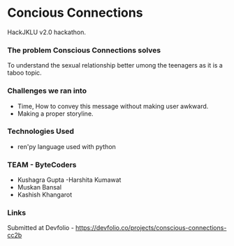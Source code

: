 # Concious Connections

HackJKLU v2.0 hackathon.

### The problem Conscious Connections solves
To understand the sexual relationship better umong the teenagers as it is a taboo topic.

### Challenges we ran into
- Time, How to convey this message without making user awkward.
- Making a proper storyline.

### Technologies Used
- ren'py language used with python

### TEAM - ByteCoders

- Kushagra Gupta
 -Harshita Kumawat 
- Muskan Bansal
- Kashish Khangarot

### Links

Submitted at Devfolio - https://devfolio.co/projects/conscious-connections-cc2b
